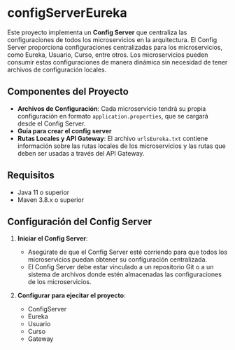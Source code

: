 # configServerEureka

Este proyecto implementa un **Config Server** que centraliza las configuraciones de todos los microservicios en la arquitectura. El Config Server proporciona configuraciones centralizadas para los microservicios, como Eureka, Usuario, Curso, entre otros. Los microservicios pueden consumir estas configuraciones de manera dinámica sin necesidad de tener archivos de configuración locales.

## Componentes del Proyecto

- **Archivos de Configuración**: Cada microservicio tendrá su propia configuración en formato `application.properties`, que se cargará desde el Config Server.
- **Guía para crear el config server**
- **Rutas Locales y API Gateway**: El archivo `urlsEureka.txt` contiene información sobre las rutas locales de los microservicios y las rutas que deben ser usadas a través del API Gateway.

## Requisitos

- Java 11 o superior
- Maven 3.8.x o superior

## Configuración del Config Server

1. **Iniciar el Config Server**: 
   - Asegúrate de que el Config Server esté corriendo para que todos los microservicios puedan obtener su configuración centralizada.
   - El Config Server debe estar vinculado a un repositorio Git o a un sistema de archivos donde estén almacenadas las configuraciones de los microservicios.

2. **Configurar para ejecitar el proyecto**:
   - ConfigServer
   - Eureka
   - Usuario
   - Curso
   - Gateway

